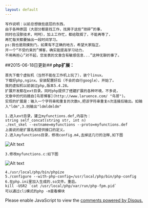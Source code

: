 ```yaml
---
layout: default
---
```

	写作说明：以前总想做些底层的东西，
	由于各种原因（大部分都是找工作，找房子这些“琐碎”的事，
	同时也没那技术，呵呵），加上工作忙，都给耽搁了，不能再等了，
	再忙每天都要抽出一段时间学习。
	ps:我也是刚摸到门，如果有不正确的地方，希望大家指正，
	开一个“不受约束的”博客，确实能提高学习动力，
	不用再担心“对不起，您发表的文章含有敏感信息...”这种无聊的事了。

<!--more-->
##2015-06-18日更新##
**php扩展：**
	
	首先下载个虚拟机（当然不能在工作机上玩了），装个linux。
	下载好php,nginx。安装配置好后（不会的自行google），开始了。
	我的虚拟机以前装过php,版本5.4.28。
	扩展开发都在ext目录。同时php提供了搭建扩展的各种环境，不多说，
	文章中的代码摘自[鸟哥博客](http://www.laruence.com/ "鸟哥")。
	实现的扩展是：输入一个字符串和重复的次数n,把该字符串重复n次连接后输出。如输入"ldm",3.则输出"ldmldmldm"

	1.进入ext目录，建立myfunctions.def,内容为：
	string self_concat(string str, int n)
	./ext_skel --extname=myfunctions --proto=myfunctions.def
	上面说的是扩展名和提供接口的定义。
	2.进入myfunctions目录，修改config.m4,去掉这几行的注释,如下图

![Alt text]({{site.url}}static/img/2015/linux_myfunction.jpg)

	3.修改myfunctions.c:如下图

![Alt text]({{site.url}}static/img/2015/linux_ext_myfunction_c.jpg)

	4./usr/local/php/bin/phpize
	5./configure --with-php-config=/usr/local/php/bin/php-config
	6.在php.ini里加入生成的.so文件。重启。
	kill -USR2 `cat /usr/local/php/var/run/php-fpm.pid`
	可以通过cli模式的php -m查看模块

	

	













<div id="disqus_thread"></div>
<script type="text/javascript">
    /* * * CONFIGURATION VARIABLES * * */
    var disqus_shortname = 'liudaimingsworld';
    
    /* * * DON'T EDIT BELOW THIS LINE * * */
    (function () {
        var s = document.createElement('script'); s.async = true;
        s.type = 'text/javascript';
        s.src = '//' + disqus_shortname + '.disqus.com/count.js';
        (document.getElementsByTagName('HEAD')[0] || document.getElementsByTagName('BODY')[0]).appendChild(s);
    }());
</script>
<script type="text/javascript">
    /* * * CONFIGURATION VARIABLES * * */
    var disqus_shortname = 'liudaimingsworld';
    
    /* * * DON'T EDIT BELOW THIS LINE * * */
    (function() {
        var dsq = document.createElement('script'); dsq.type = 'text/javascript'; dsq.async = true;
        dsq.src = '//' + disqus_shortname + '.disqus.com/embed.js';
        (document.getElementsByTagName('head')[0] || document.getElementsByTagName('body')[0]).appendChild(dsq);
    })();
</script>
<noscript>Please enable JavaScript to view the <a href="https://disqus.com/?ref_noscript" rel="nofollow">comments powered by Disqus.</a></noscript>
